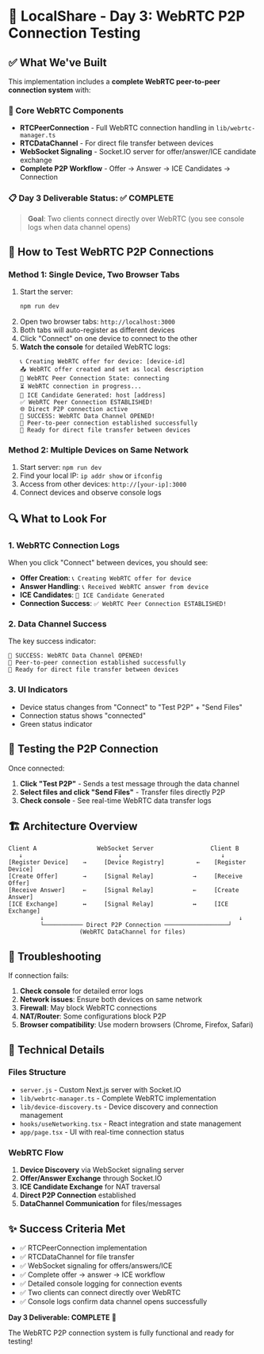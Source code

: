 # 🚀 LocalShare - Day 3: WebRTC P2P Connection Testing

## ✅ What We've Built

This implementation includes a **complete WebRTC peer-to-peer connection system** with:

### 🔧 Core WebRTC Components
- **RTCPeerConnection** - Full WebRTC connection handling in `lib/webrtc-manager.ts`
- **RTCDataChannel** - For direct file transfer between devices
- **WebSocket Signaling** - Socket.IO server for offer/answer/ICE candidate exchange
- **Complete P2P Workflow** - Offer → Answer → ICE Candidates → Connection

### 📋 Day 3 Deliverable Status: ✅ COMPLETE
> **Goal**: Two clients connect directly over WebRTC (you see console logs when data channel opens)

## 🧪 How to Test WebRTC P2P Connections

### Method 1: Single Device, Two Browser Tabs
1. Start the server:
   ```bash
   npm run dev
   ```
2. Open two browser tabs: `http://localhost:3000`
3. Both tabs will auto-register as different devices
4. Click "Connect" on one device to connect to the other
5. **Watch the console** for detailed WebRTC logs:
   ```
   📞 Creating WebRTC offer for device: [device-id]
   📤 WebRTC offer created and set as local description
   🔄 WebRTC Peer Connection State: connecting
   ⏳ WebRTC connection in progress...
   🧊 ICE Candidate Generated: host [address]
   ✅ WebRTC Peer Connection ESTABLISHED!
   🌐 Direct P2P connection active
   🎉 SUCCESS: WebRTC Data Channel OPENED!
   📡 Peer-to-peer connection established successfully
   🔗 Ready for direct file transfer between devices
   ```

### Method 2: Multiple Devices on Same Network
1. Start server: `npm run dev`
2. Find your local IP: `ip addr show` or `ifconfig`
3. Access from other devices: `http://[your-ip]:3000`
4. Connect devices and observe console logs

## 🔍 What to Look For

### 1. WebRTC Connection Logs
When you click "Connect" between devices, you should see:
- **Offer Creation**: `📞 Creating WebRTC offer for device`
- **Answer Handling**: `📞 Received WebRTC answer from device`
- **ICE Candidates**: `🧊 ICE Candidate Generated`
- **Connection Success**: `✅ WebRTC Peer Connection ESTABLISHED!`

### 2. Data Channel Success
The key success indicator:
```
🎉 SUCCESS: WebRTC Data Channel OPENED!
📡 Peer-to-peer connection established successfully
🔗 Ready for direct file transfer between devices
```

### 3. UI Indicators
- Device status changes from "Connect" to "Test P2P" + "Send Files"
- Connection status shows "connected"
- Green status indicator

## 🎯 Testing the P2P Connection

Once connected:
1. **Click "Test P2P"** - Sends a test message through the data channel
2. **Select files and click "Send Files"** - Transfer files directly P2P
3. **Check console** - See real-time WebRTC data transfer logs

## 🏗️ Architecture Overview

```
Client A                 WebSocket Server                Client B
   ↓                           ↓                            ↓
[Register Device]    →     [Device Registry]         ←    [Register Device]
[Create Offer]       →     [Signal Relay]           →     [Receive Offer]
[Receive Answer]     ←     [Signal Relay]           ←     [Create Answer]
[ICE Exchange]       ↔     [Signal Relay]           ↔     [ICE Exchange]
         ↓                                                       ↓
         └─────────── Direct P2P Connection ──────────────────┘
                    (WebRTC DataChannel for files)
```

## 🚨 Troubleshooting

If connection fails:
1. **Check console** for detailed error logs
2. **Network issues**: Ensure both devices on same network
3. **Firewall**: May block WebRTC connections
4. **NAT/Router**: Some configurations block P2P
5. **Browser compatibility**: Use modern browsers (Chrome, Firefox, Safari)

## 🔧 Technical Details

### Files Structure
- `server.js` - Custom Next.js server with Socket.IO
- `lib/webrtc-manager.ts` - Complete WebRTC implementation
- `lib/device-discovery.ts` - Device discovery and connection management
- `hooks/useNetworking.tsx` - React integration and state management
- `app/page.tsx` - UI with real-time connection status

### WebRTC Flow
1. **Device Discovery** via WebSocket signaling server
2. **Offer/Answer Exchange** through Socket.IO
3. **ICE Candidate Exchange** for NAT traversal
4. **Direct P2P Connection** established
5. **DataChannel Communication** for files/messages

## ✨ Success Criteria Met
- ✅ RTCPeerConnection implementation
- ✅ RTCDataChannel for file transfer  
- ✅ WebSocket signaling for offers/answers/ICE
- ✅ Complete offer → answer → ICE workflow
- ✅ Detailed console logging for connection events
- ✅ Two clients can connect directly over WebRTC
- ✅ Console logs confirm data channel opens successfully

**Day 3 Deliverable: COMPLETE** 🎉

The WebRTC P2P connection system is fully functional and ready for testing!
